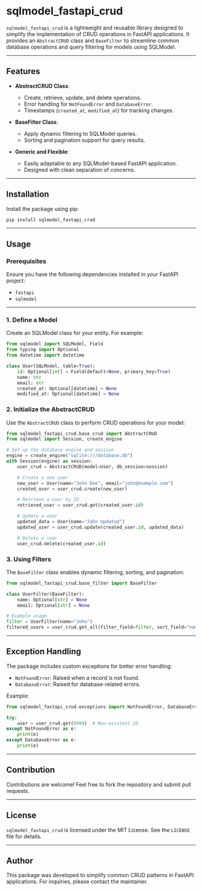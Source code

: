 # sqlmodel_fastapi_crud

`sqlmodel_fastapi_crud` is a lightweight and reusable library designed to simplify the implementation of CRUD operations in FastAPI applications. It provides an `AbstractCRUD` class and `BaseFilter` to streamline common database operations and query filtering for models using SQLModel.

---

## Features

- **AbstractCRUD Class**:
  - Create, retrieve, update, and delete operations.
  - Error handling for `NotFoundError` and `DatabaseError`.
  - Timestamps (`created_at`, `modified_at`) for tracking changes.

- **BaseFilter Class**:
  - Apply dynamic filtering to SQLModel queries.
  - Sorting and pagination support for query results.

- **Generic and Flexible**:
  - Easily adaptable to any SQLModel-based FastAPI application.
  - Designed with clean separation of concerns.

---

## Installation

Install the package using pip:

```bash
pip install sqlmodel_fastapi_crud
```

---

## Usage

### Prerequisites

Ensure you have the following dependencies installed in your FastAPI project:

- `fastapi`
- `sqlmodel`

---

### 1. Define a Model

Create an SQLModel class for your entity. For example:

```python
from sqlmodel import SQLModel, Field
from typing import Optional
from datetime import datetime

class User(SQLModel, table=True):
    id: Optional[int] = Field(default=None, primary_key=True)
    name: str
    email: str
    created_at: Optional[datetime] = None
    modified_at: Optional[datetime] = None
```

### 2. Initialize the AbstractCRUD

Use the `AbstractCRUD` class to perform CRUD operations for your model:

```python
from sqlmodel_fastapi_crud.base_crud import AbstractCRUD
from sqlmodel import Session, create_engine

# Set up the database engine and session
engine = create_engine("sqlite:///database.db")
with Session(engine) as session:
    user_crud = AbstractCRUD(model=User, db_session=session)

    # Create a new user
    new_user = User(name="John Doe", email="john@example.com")
    created_user = user_crud.create(new_user)

    # Retrieve a user by ID
    retrieved_user = user_crud.get(created_user.id)

    # Update a user
    updated_data = User(name="John Updated")
    updated_user = user_crud.update(created_user.id, updated_data)

    # Delete a user
    user_crud.delete(created_user.id)
```

### 3. Using Filters

The `BaseFilter` class enables dynamic filtering, sorting, and pagination:

```python
from sqlmodel_fastapi_crud.base_filter import BaseFilter

class UserFilter(BaseFilter):
    name: Optional[str] = None
    email: Optional[str] = None

# Example usage
filter = UserFilter(name="John")
filtered_users = user_crud.get_all(filter_field=filter, sort_field="name", ascending=True, skip=0, limit=10)
```

---

## Exception Handling

The package includes custom exceptions for better error handling:

- `NotFoundError`: Raised when a record is not found.
- `DatabaseError`: Raised for database-related errors.

Example:

```python
from sqlmodel_fastapi_crud.exceptions import NotFoundError, DatabaseError

try:
    user = user_crud.get(9999)  # Non-existent ID
except NotFoundError as e:
    print(e)
except DatabaseError as e:
    print(e)
```

---

## Contribution

Contributions are welcome! Feel free to fork the repository and submit pull requests.

---

## License

`sqlmodel_fastapi_crud` is licensed under the MIT License. See the `LICENSE` file for details.

---

## Author

This package was developed to simplify common CRUD patterns in FastAPI applications. For inquiries, please contact the maintainer.

